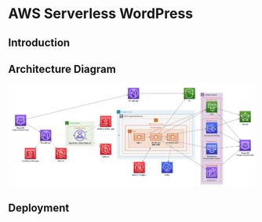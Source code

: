 # AWS Serverless WordPress

## Introduction

## Architecture Diagram
![Architecture Diagram](doc/architecture-diagram.png)

## Deployment